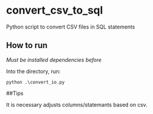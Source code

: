 # convert_csv_to_sql
Python script to convert CSV files in SQL statements


## How to run

*Must be installed dependencies before* 

Into the directory, run:

```
python .\convert_io.py
```
##Tips

It is necessary adjusts columns/statemants based on csv.
